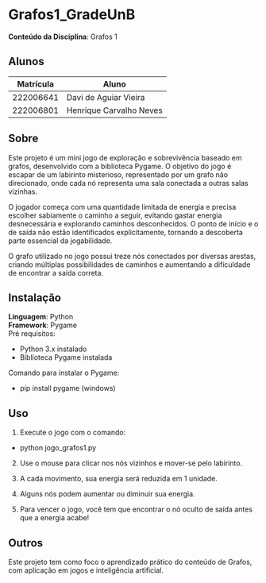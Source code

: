 # Grafos1_GradeUnB

**Conteúdo da Disciplina**: Grafos 1<br>

## Alunos
|Matrícula | Aluno |
| -- | -- |
| 222006641  |  Davi de Aguiar Vieira |
| 222006801  |  Henrique Carvalho Neves |

## Sobre 
Este projeto é um mini jogo de exploração e sobrevivência baseado em grafos, desenvolvido com a biblioteca Pygame.
O objetivo do jogo é escapar de um labirinto misterioso, representado por um grafo não direcionado, onde cada nó representa uma sala conectada a outras salas vizinhas.

O jogador começa com uma quantidade limitada de energia e precisa escolher sabiamente o caminho a seguir, evitando gastar energia desnecessária e explorando caminhos desconhecidos.
O ponto de início e o de saída não estão identificados explicitamente, tornando a descoberta parte essencial da jogabilidade.

O grafo utilizado no jogo possui treze nós conectados por diversas arestas, criando múltiplas possibilidades de caminhos e aumentando a dificuldade de encontrar a saída correta. 

## Instalação 
**Linguagem**: Python<br>
**Framework**: Pygame<br>
Pré requisitos:
- Python 3.x instalado
- Biblioteca Pygame instalada

Comando para instalar o Pygame:
- pip install pygame (windows)

## Uso 
1) Execute o jogo com o comando:

- python jogo_grafos1.py

2) Use o mouse para clicar nos nós vizinhos e mover-se pelo labirinto.

3) A cada movimento, sua energia será reduzida em 1 unidade.

4) Alguns nós podem aumentar ou diminuir sua energia.

5) Para vencer o jogo, você tem que encontrar o nó oculto de saída antes que a energia acabe!

## Outros 
Este projeto tem como foco o aprendizado prático do conteúdo de Grafos, com aplicação em jogos e inteligência artificial.




